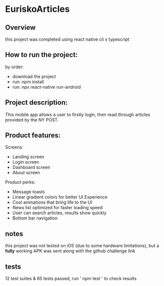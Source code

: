 # EuriskoArticles

## Overview

this project was completed using react native cli x typescript

## How to run the project:

by order:

<ul>
  <li>download the project</li>
    <li>run: npm install</li>
    <li>run: npx react-native run-android</li>
  </ul>

## Project description:

This mobile app allows a user to firstly login, then read through articles provided by the NY POST.

## Product features:

Screens:

<ul>
<li>Landing screen</li>
  <li>Login screen</li>
  <li>Dashboard screen</li>
  <li>About screen</li>
</ul>

Product perks:

<ul>
  <li>Message toasts</li>
  <li>Linear gradient colors for better UI Experience</li>
  <li>Cool animations that bring life to the UI</li>
    <li>News list optimized for faster loading speed</li>
    <li>User can search articles, results show quickly</li>
  <li>Bottom bar navigation</li>
  </ul>

## notes

this project was not tested on iOS (due to some hardware limitations), but a <strong>fully</strong> working APK was sent along with the github challenge link

## tests

12 test suites & 65 tests passed, run ' npm test ' to check results

